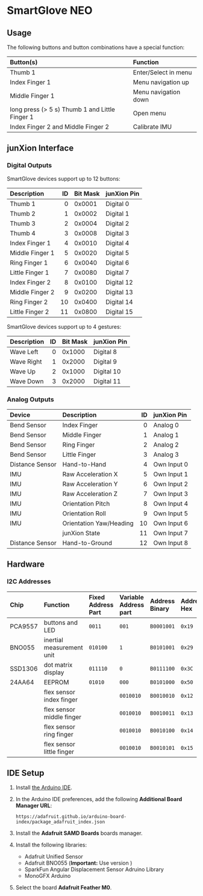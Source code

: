 # SmartGlove NEO

## Usage

The following buttons and button combinations have a special function:

| Button(s)                                      | Function             |
|:---------------------------------------------- |:-------------------- |
| Thumb 1                                        | Enter/Select in menu |
| Index Finger 1                                 | Menu navigation up   |
| Middle Finger 1                                | Menu navigation down |
| long press (> 5 s) Thumb 1 and Little Finger 1 | Open menu            |
| Index Finger 2 and Middle Finger 2             | Calibrate IMU        |

## junXion Interface

### Digital Outputs

SmartGlove devices support up to 12 buttons:

| Description     |  ID | Bit Mask | junXion Pin |
|:--------------- | ---:|:-------- |:----------- |
| Thumb 1         |   0 | 0x0001   | Digital 0   |
| Thumb 2         |   1 | 0x0002   | Digital 1   |
| Thumb 3         |   2 | 0x0004   | Digital 2   |
| Thumb 4         |   3 | 0x0008   | Digital 3   |
| Index Finger 1  |   4 | 0x0010   | Digital 4   |
| Middle Finger 1 |   5 | 0x0020   | Digital 5   |
| Ring Finger 1   |   6 | 0x0040   | Digital 6   |
| Little Finger 1 |   7 | 0x0080   | Digital 7   |
| Index Finger 2  |   8 | 0x0100   | Digital 12  |
| Middle Finger 2 |   9 | 0x0200   | Digital 13  |
| Ring Finger 2   |  10 | 0x0400   | Digital 14  |
| Little Finger 2 |  11 | 0x0800   | Digital 15  |

SmartGlove devices support up to 4 gestures:

| Description     |  ID | Bit Mask | junXion Pin |
|:--------------- | ---:|:-------- |:----------- |
| Wave Left       |   0 | 0x1000   | Digital 8   |
| Wave Right      |   1 | 0x2000   | Digital 9   |
| Wave Up         |   2 | 0x1000   | Digital 10  |
| Wave Down       |   3 | 0x2000   | Digital 11  |

### Analog Outputs

| Device          | Description             |  ID | junXion Pin |
|:--------------- |:----------------------- | ---:|:----------- |
| Bend Sensor     | Index Finger            |   0 | Analog 0    |
| Bend Sensor     | Middle Finger           |   1 | Analog 1    |
| Bend Sensor     | Ring Finger             |   2 | Analog 2    |
| Bend Sensor     | Little Finger           |   3 | Analog 3    |
| Distance Sensor | Hand-to-Hand            |   4 | Own Input 0 |
| IMU             | Raw Acceleration X      |   5 | Own Input 1 |
| IMU             | Raw Acceleration Y      |   6 | Own Input 2 |
| IMU             | Raw Acceleration Z      |   7 | Own Input 3 |
| IMU             | Orientation Pitch       |   8 | Own Input 4 |
| IMU             | Orientation Roll        |   9 | Own Input 5 |
| IMU             | Orientation Yaw/Heading |  10 | Own Input 6 |
|                 | junXion State           |  11 | Own Input 7 |
| Distance Sensor | Hand-to-Ground          |  12 | Own Input 8 |

## Hardware

### I2C Addresses

| Chip    | Function                  | Fixed Address Part | Variable Address part | Address Binary | Address Hex |
|:------- |:------------------------- |:------------------ |:--------------------- |:-------------- |:----------- |
| PCA9557 | buttons and LED           | `0011`             | `001`                 | `B0001001`     | `0x19`      |
| BNO055  | inertial measurement unit | `010100`           | `1`                   | `B0101001`     | `0x29`      |
| SSD1306 | dot matrix display        | `011110`           | `0`                   | `B0111100`     | `0x3C`      |
| 24AA64  | EEPROM                    | `01010`            | `000`                 | `B0101000`     | `0x50`      |
|         | flex sensor index finger  |                    | `0010010`             | `B0010010`     | `0x12`      |
|         | flex sensor middle finger |                    | `0010010`             | `B0010011`     | `0x13`      |
|         | flex sensor ring finger   |                    | `0010010`             | `B0010100`     | `0x14`      |
|         | flex sensor little finger |                    | `0010010`             | `B0010101`     | `0x15`      |

## IDE Setup

1. Install [the Arduino IDE][1].
2. In the Arduino IDE preferences, add the following **Additional Board Manager URL**:

   `https://adafruit.github.io/arduino-board-index/package_adafruit_index.json`

3. Install the **Adafruit SAMD Boards** boards manager.
4. Install the following libraries:
   - Adafruit Unified Sensor
   - Adafruit BNO055 (**Important:** Use version )
   - SparkFun Angular Displacement Sensor Adruino Library
   - MonoGFX Arduino
5. Select the board **Adafruit Feather M0**.

[1]: https://www.arduino.cc/en/Main/Software
